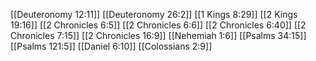 [[Deuteronomy 12:11]]
[[Deuteronomy 26:2]]
[[1 Kings 8:29]]
[[2 Kings 19:16]]
[[2 Chronicles 6:5]]
[[2 Chronicles 6:6]]
[[2 Chronicles 6:40]]
[[2 Chronicles 7:15]]
[[2 Chronicles 16:9]]
[[Nehemiah 1:6]]
[[Psalms 34:15]]
[[Psalms 121:5]]
[[Daniel 6:10]]
[[Colossians 2:9]]
